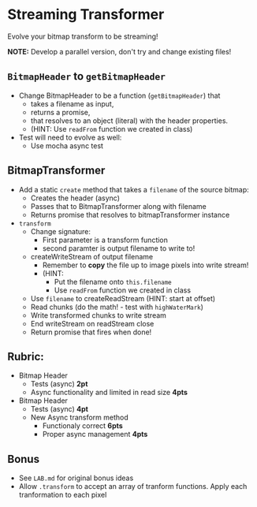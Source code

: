 Streaming Transformer
===

Evolve your bitmap transform to be streaming!

**NOTE:** Develop a parallel version, don't try and change existing files!

## `BitmapHeader` to `getBitmapHeader`

* Change BitmapHeader to be a function (`getBitmapHeader`) that
    * takes a filename as input,
    * returns a promise,
    * that resolves to an object (literal) with the header properties.
    * (HINT: Use `readFrom` function we created in class)
* Test will need to evolve as well: 
    * Use mocha async test
  
## BitmapTransformer

* Add a static `create` method that takes a `filename` of the source bitmap:
  * Creates the header (async)
  * Passes that to BitmapTransformer along with filename
  * Returns promise that resolves to bitmapTransformer instance
* `transform`
  * Change signature:
      * First parameter is a transform function
      * second paramter is output filename to write to!
  * createWriteStream of output filename
      * Remember to **copy** the file up to image pixels into write stream!
      * (HINT: 
          * Put the filename onto `this.filename`
          * Use `readFrom` function we created in class
  * Use `filename` to createReadStream (HINT: start at offset)
  * Read chunks (do the math! - test with `highWaterMark`)
  * Write transformed chunks to write stream
  * End writeStream on readStream close
  * Return promise that fires when done!
  
## Rubric:
* Bitmap Header
    * Tests (async) **2pt**
    * Async functionality and limited in read size **4pts**
* Bitmap Header 
    * Tests (async) **4pt**
    * New Async transform method
        * Functionaly correct **6pts**
        * Proper async management **4pts**

## Bonus

* See `LAB.md` for original bonus ideas
* Allow `.transform` to accept an array of tranform functions. Apply each tranformation to each pixel
